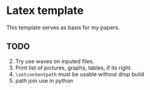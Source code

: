 # Latex template
This template serves as basis for my papers.

<!--
print(self.__get_list_of_file_numbers("-8, 5-9,n10,13, n17-", 20))
-->
## TODO
2. Try use waves on inputed files.
4. Print list of pictures, graphs, tables, if its right.
5. `\setcontentpath` must be usable without drop build
6. path join use in python
